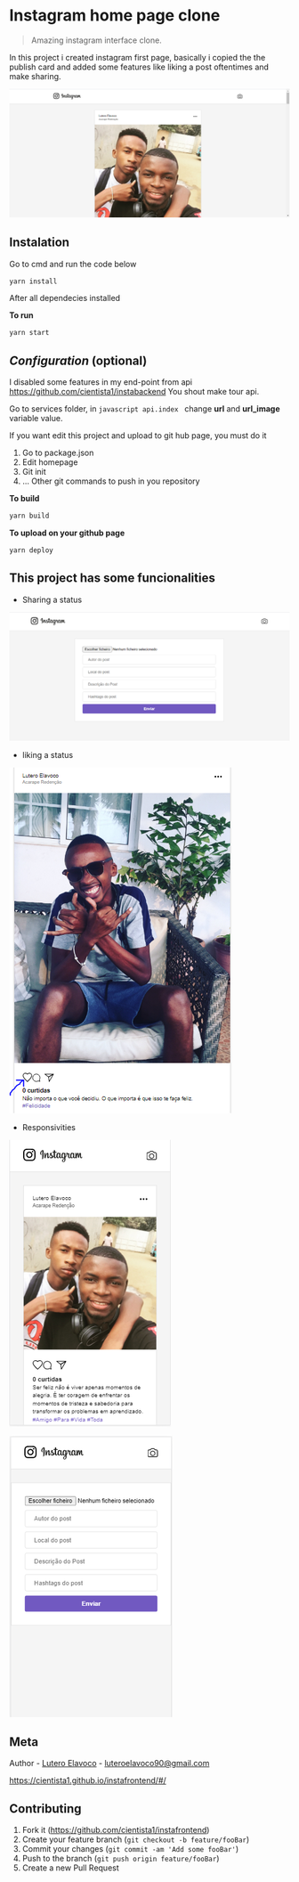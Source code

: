 # Instagram home page clone 
>Amazing instagram interface clone. 

In this project i created instagram first page, basically i copied the the publish card and added some features
like liking a post oftentimes and make sharing.




![](assets/instaclone.PNG)

## Instalation 

Go to cmd and run the code below 

```sh
yarn install
```

After all dependecies installed

**To run**

```sh
yarn start 
```

## _Configuration_ (optional)

I disabled some features in my end-point from api https://github.com/cientista1/instabackend
You shout make tour api.

Go to services folder, in ```javascript api.index ``` change **url** and **url_image** variable value. 

If you want edit this project and upload to git hub page, you must do it

1. Go to package.json
2. Edit homepage 
3. Git init 
4. ... Other git commands to push in you repository 

**To build**

```sh
yarn build 
```

**To upload on your github page**

```sh
yarn deploy 
```

## This project has some funcionalities

* Sharing a status 

![share a status ](assets/image2.PNG)

* liking a status 

![liking a post](assets/image1.PNG)

* Responsivities 

![](assets/imagem3.PNG)

![](assets/imagem4.PNG)

## Meta

Author -  [Lutero Elavoco](https://www.linkedin.com/in/l%C3%BAtero-elavoco-5951b619b/) - luteroelavoco90@gmail.com

https://cientista1.github.io/instafrontend/#/

## Contributing 

1. Fork it (https://github.com/cientista1/instafrontend)
2. Create your feature branch (`git checkout -b feature/fooBar`)
3. Commit your changes (`git commit -am 'Add some fooBar'`)
4. Push to the branch (`git push origin feature/fooBar`)
5. Create a new Pull Request

